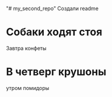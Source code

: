 "# my_second_repo" 
Создали readme

# Собаки ходят стоя
Завтра конфеты

# В четверг крушоны

утром помидоры